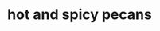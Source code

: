 ---
servings:
notes:
directions: |-
  * Preheat oven to 300 degrees f
  * In a medium bowl, mix butter, worcestershire sauce, red pepper, salt, and garlic powder
  * Stir in the pecans, and gently toss with chili powder to coat
  * Spread coated pecans on a medium baking sheet, and cook 30 minutes in the preheated oven, stirring approximately every 10 minutes
ingredients: |-
  * 2 tablespoons butter, melted
  * 1 tablespoon worcestershire sauce
  * 1/4 teaspoon ground red pepper
  * 1/4 teaspoon salt
  * 1/4 teaspoon garlic powder
  * 2 cups pecan halves
  * 1 tablespoon chili powder
rating:
ease:
category: appetizer
subcategory: ['nuts']
href: 'https://www.allrecipes.com/recipe/46029/hot-and-spicy-pecans/'
totalTime: 40 minutes
cookTime: 30 minutes
prepTime: 10 minutes
title: hot and spicy pecans
path: /hot-and-spicy-pecans
---